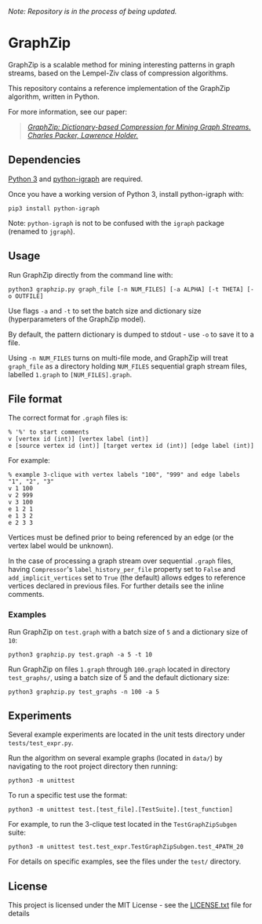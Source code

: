 *Note: Repository is in the process of being updated.*

# GraphZip

GraphZip is a scalable method for mining interesting patterns in graph streams, based on the Lempel-Ziv class of compression algorithms.

This repository contains a reference implementation of the GraphZip algorithm, written in Python.

For more information, see our paper:
> [*GraphZip: Dictionary-based Compression for Mining Graph Streams. Charles Packer, Lawrence Holder.*](http://cseweb.ucsd.edu/~cpacker/pdfs/graphzip.pdf)

## Dependencies

[Python 3](https://www.python.org/downloads/) and [python-igraph](http://igraph.org/python/) are required.

Once you have a working version of Python 3, install python-igraph with:

`pip3 install python-igraph`

Note: `python-igraph` is not to be confused with the `igraph` package (renamed to `jgraph`).


## Usage

Run GraphZip directly from the command line with:

`python3 graphzip.py graph_file [-n NUM_FILES] [-a ALPHA] [-t THETA] [-o OUTFILE]`

Use flags `-a` and `-t` to set the batch size and dictionary size (hyperparameters of the GraphZip model).

By default, the pattern dictionary is dumped to stdout - use `-o` to save it to a file.

Using `-n NUM_FILES` turns on multi-file mode, and GraphZip will treat `graph_file` as a directory holding `NUM_FILES` sequential graph stream files, labelled `1.graph` to `[NUM_FILES].graph`.


## File format

The correct format for `.graph` files is:

```
% '%' to start comments
v [vertex id (int)] [vertex label (int)]
e [source vertex id (int)] [target vertex id (int)] [edge label (int)]
```

For example:
```
% example 3-clique with vertex labels "100", "999" and edge labels "1", "2", "3"
v 1 100
v 2 999
v 3 100
e 1 2 1
e 1 3 2
e 2 3 3
```

Vertices must be defined prior to being referenced by an edge (or the vertex label would be unknown).

In the case of processing a graph stream over sequential `.graph` files, having `Compressor`'s `label_history_per_file` property set to `False` and `add_implicit_vertices` set to `True` (the default) allows edges to reference vertices declared in previous files. For further details see the inline comments.

### Examples

Run GraphZip on `test.graph` with a batch size of `5` and a dictionary size of `10`:

`python3 graphzip.py test.graph -a 5 -t 10`

Run GraphZip on files `1.graph` through `100.graph` located in directory `test_graphs/`, using a batch size of 5 and the default dictionary size:

`python3 graphzip.py test_graphs -n 100 -a 5`

## Experiments

Several example experiments are located in the unit tests directory under `tests/test_expr.py`.

Run the algorithm on several example graphs (located in `data/`) by navigating to the root project directory then running:

`python3 -m unittest`

To run a specific test use the format:

`python3 -m unittest test.[test_file].[TestSuite].[test_function]`

For example, to run the 3-clique test located in the `TestGraphZipSubgen` suite:

`python3 -m unittest test.test_expr.TestGraphZipSubgen.test_4PATH_20`

For details on specific examples, see the files under the `test/` directory.

<!---
## Citation Policy

If you find our , please consider citing:

> GraphZip: Dictionary-based Compression for Mining Graph Streams. Charles Packer, Lawrence Holder.

```
bibtex
```
--->

## License

This project is licensed under the MIT License - see the [LICENSE.txt](LICENSE.txt) file for details
